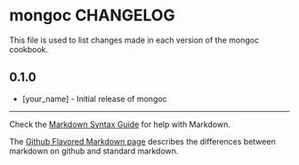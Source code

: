 mongoc CHANGELOG
================

This file is used to list changes made in each version of the mongoc cookbook.

0.1.0
-----
- [your_name] - Initial release of mongoc

- - -
Check the [Markdown Syntax Guide](http://daringfireball.net/projects/markdown/syntax) for help with Markdown.

The [Github Flavored Markdown page](http://github.github.com/github-flavored-markdown/) describes the differences between markdown on github and standard markdown.
